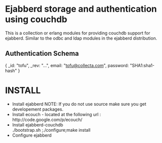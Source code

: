 <h1> Ejabberd storage and authentication using couchdb </h1>

This is a collection or erlang modules for providing couchdb support for ejabberd. Similar to the odbc and ldap modules in the ejabberd distribution.

<h2>Authentication Schema </h2>

{
  _id: "tofu",
  _rev: "...",
  email: "tofu@collecta.com",
  password: "SHA1:sha1-hash"
}

<h1> INSTALL </h1>

<ul>
<li>Install ejabberd  
 NOTE: If you do not use source make sure you get developement packages.
</li>
<li>Install ecouch - located at the following url :
http://code.google.com/p/ecouch/
</li>
<li> Install ejabberd-couchdb 
 <br/>
 ./bootstrap.sh ;./configure;make install
</li>
<li>Configure ejabberd

</li>

</ul>




